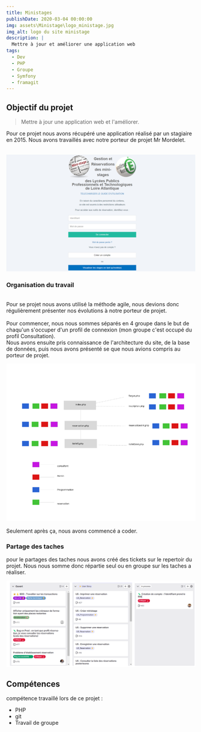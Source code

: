 ```yaml
---
title: Ministages
publishDate: 2020-03-04 00:00:00
img: assets\Ministage\logo_ministage.jpg
img_alt: logo du site ministage
description: |
  Mettre à jour et améliorer une application web
tags:
  - Dev
  - PHP
  - Groupe
  - Symfony
  - framagit
---
```


## Objectif du projet

> Mettre à jour une application web et l'améliorer.

Pour ce projet nous avons récupéré une application réalisé par un stagiaire en 2015.
Nous avons travaillés avec notre porteur de projet Mr Mordelet.
<br></br>

![page de login](/public/assets/Ministage/login_ministage.png)

### Organisation du travail
<br>Pour se projet nous avons utilisé la méthode agile, nous devions donc régulièrement présenter nos évolutions à notre porteur de projet.</br>
<br>Pour commencer, nous nous sommes séparés en 4 groupe dans le but de chaqu'un s'occuper d'un profil de connexion (mon groupe c'est occupé du profil Consultation).</br>
Nous avons ensuite pris connaissance de l'architecture du site, de la base de données, puis nous avons présenté se que nous avions compris au porteur de projet.

![cartographie de l'application](/public/assets/Ministage/cartographie.png)

Seulement après ça, nous avons commencé a coder.


### Partage des taches

pour le partages des taches nous avons créé des tickets sur le repertoir du projet. Nous nous somme donc répartie seul ou en groupe sur les taches a réaliser.

![ticket git](/public/assets/Ministage/ticket.png)

## Compétences

compétence travaillé lors de ce projet :
- PHP
- git
- Travail de groupe
